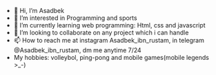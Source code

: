 - 👋 Hi, I’m Asadbek
- 👀 I’m interested in Programming and sports
- 🌱 I’m currently learning web programming: Html, css and javascript
- 💞️ I’m looking to collaborate on any project which i can handle
- 📫 How to reach me at instagram Asadbek_ibn_rustam, in telegram @Asadbek_ibn_rustam, dm me anytime 7/24
- My hobbies: volleybol, ping-pong and mobile games(mobile legends >_-)

<!---
Asadbek0111/Asadbek0111 is a ✨ special ✨ repository because its `README.md` (this file) appears on your GitHub profile.
You can click the Preview link to take a look at your changes.
--->
